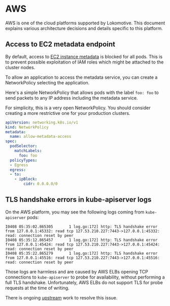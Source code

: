 # AWS

AWS is one of the cloud platforms supported by Lokomotive. This document explains various architecture decisions and details specific to this platform.

## Access to EC2 metadata endpoint

By default, access to [EC2 instance metadata](https://docs.aws.amazon.com/AWSEC2/latest/UserGuide/ec2-instance-metadata.html) is blocked for all pods. This is to prevent possible exploitation of IAM roles which might be attached to the cluster nodes.

To allow an application to access the metadata service, you can create a NetworkPolicy selecting the application.

Here's a simple NetworkPolicy that allows pods with the label `foo: foo` to send packets to any IP address including the metadata service.

For simplicity, this is a very open NetworkPolicy. You should consider creating a more restrictive one for your production clusters.

```yaml
apiVersion: networking.k8s.io/v1
kind: NetworkPolicy
metadata:
  name: allow-metadata-access
spec:
  podSelector:
    matchLabels:
      foo: foo
  policyTypes:
  - Egress
  egress:
  - to:
    - ipBlock:
        cidr: 0.0.0.0/0
```

## TLS handshake errors in kube-apiserver logs

On the AWS platform, you may see the following logs coming from `kube-apiserver` pods:

```
I0408 05:35:02.865305       1 log.go:172] http: TLS handshake error from 127.0.0.1:45332: read tcp 127.53.210.227:7443->127.0.0.1:45332: read: connection reset by peer
I0408 05:35:12.865457       1 log.go:172] http: TLS handshake error from 127.0.0.1:45424: read tcp 127.53.210.227:7443->127.0.0.1:45424: read: connection reset by peer
I0408 05:35:22.865279       1 log.go:172] http: TLS handshake error from 127.0.0.1:45516: read tcp 127.53.210.227:7443->127.0.0.1:45516: read: connection reset by peer
```

Those logs are harmless and are caused by AWS ELBs opening TCP connections to `kube-apiserver` to probe for availability, without performing a full TLS handshake. Unfortunately, AWS ELBs do not support TLS for probe requests at the time of writing.

There is ongoing [upstream](https://github.com/kubernetes/kubernetes/pull/91277) work to resolve this issue.
